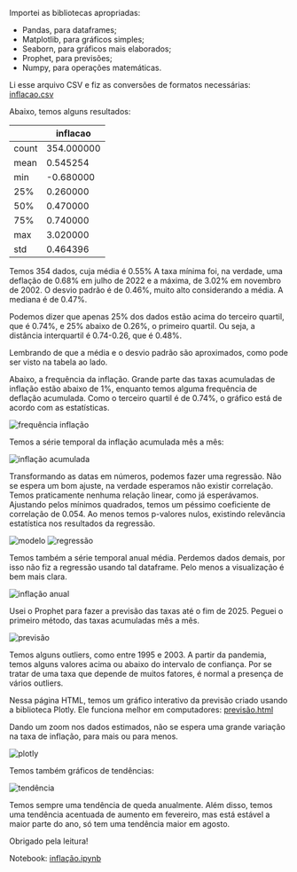 Importei as bibliotecas apropriadas:

- Pandas, para dataframes;
- Matplotlib, para gráficos simples;
- Seaborn, para gráficos mais elaborados;
- Prophet, para previsões;
- Numpy, para operações matemáticas.

Li esse arquivo CSV e fiz as conversões de formatos necessárias: [inflacao.csv](https://github.com/mths-andrade/inflacao/blob/4865f30272b3d0077b4b4665258e5227454a633f/inflacao.csv)

Abaixo, temos alguns resultados:

|  | inflacao |
| --- | --- |
| count | 354.000000 |
| mean | 0.545254 |
| min | -0.680000 |
| 25% | 0.260000 |
| 50% | 0.470000 |
| 75% | 0.740000 |
| max | 3.020000 |
| std | 0.464396 |

Temos 354 dados, cuja média é 0.55% A taxa mínima foi, na verdade, uma deflação de 0.68% em julho de 2022 e a máxima, de 3.02% em novembro de 2002. O desvio padrão é de 0.46%, muito alto considerando a média. A mediana é de 0.47%. 

Podemos dizer que apenas 25% dos dados estão acima do terceiro quartil, que é 0.74%, e 25% abaixo de 0.26%, o primeiro quartil. Ou seja, a distância interquartil é 0.74-0.26, que é 0.48%.

Lembrando de que a média e o desvio padrão são aproximados, como pode ser visto na tabela ao lado.

Abaixo, a frequência da inflação. Grande parte das taxas acumuladas de inflação estão abaixo de 1%, enquanto temos alguma frequência de deflação acumulada. Como o terceiro quartil é de 0.74%, o gráfico está de acordo com as estatísticas.

![frequência inflação](https://github.com/mths-andrade/inflacao/assets/159069202/bc5f6bbd-4fc9-44e5-9f9d-87d6cf90a24d)

Temos a série temporal da inflação acumulada mês a mês:

![inflação acumulada](https://github.com/mths-andrade/inflacao/assets/159069202/4ee3fa37-30eb-485b-ba00-0e9b73f165ba)

Transformando as datas em números, podemos fazer uma regressão. Não se espera um bom ajuste, na verdade esperamos não existir correlação. Temos praticamente nenhuma relação linear, como já esperávamos. Ajustando pelos mínimos quadrados, temos um péssimo coeficiente de correlação de 0.054. Ao menos temos p-valores nulos, existindo relevância estatística nos resultados da regressão.

![modelo](https://github.com/mths-andrade/inflacao/assets/159069202/7bcf3622-c16f-49b3-a5f5-eef5a1a54a98)
![regressão](https://github.com/mths-andrade/inflacao/assets/159069202/bdca24d8-ab46-4ea3-9fd7-ca44968e9555)

Temos também a série temporal anual média. Perdemos dados demais, por isso não fiz a regressão usando tal dataframe. Pelo menos a visualização é bem mais clara.

![inflação anual](https://github.com/mths-andrade/inflacao/assets/159069202/af02081b-1696-459b-b36a-09634dc50506)

Usei o Prophet para fazer a previsão das taxas até o fim de 2025. Peguei o primeiro método, das taxas acumuladas mês a mês.

![previsão](https://github.com/mths-andrade/inflacao/assets/159069202/e206f5ee-93c5-4689-8442-43b3d7332f80)

Temos alguns outliers, como entre 1995 e 2003. A partir da pandemia, temos alguns valores acima ou abaixo do intervalo de confiança. Por se tratar de uma taxa que depende de muitos fatores, é normal a presença de vários outliers. 

Nessa página HTML, temos um gráfico interativo da previsão criado usando a biblioteca Plotly. Ele funciona melhor em computadores: [previsão.html](https://github.com/mths-andrade/inflacao/blob/730239996d8a1f7bb5aa201f22d5180d92140a5f/inflacao.html)

Dando um zoom nos dados estimados, não se espera uma grande variação na taxa de inflação, para mais ou para menos.

![plotly](https://github.com/user-attachments/assets/d175cbd7-ae54-44cd-9600-322793b7824e)

Temos também gráficos de tendências:

![tendência](https://github.com/mths-andrade/inflacao/assets/159069202/9837d976-fd02-46cb-8a3a-8d57825b7c15)

Temos sempre uma tendência de queda anualmente. Além disso, temos uma tendência acentuada de aumento em fevereiro, mas está estável a maior parte do ano, só tem uma tendência maior em agosto.

Obrigado pela leitura!

Notebook: [inflação.ipynb](https://github.com/mths-andrade/inflacao/blob/83f5cfa1ca267c16a510531e1724846a1b564013/infla%C3%A7%C3%A3o.ipynb)
